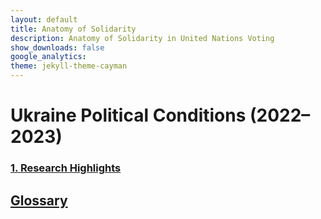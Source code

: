 ```yaml
---
layout: default
title: Anatomy of Solidarity
description: Anatomy of Solidarity in United Nations Voting
show_downloads: false
google_analytics:
theme: jekyll-theme-cayman
---
```


# Ukraine Political Conditions (2022–2023)
### [1. Research Highlights](https://sobolsky.github.io/upc/)

## [Glossary](https://sobolsky.github.io/un/glossary)
